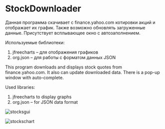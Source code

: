 # StockDownloader
Данная программа скачивает с finance.yahoo.com котировки акций и отображает их график. Также возможно обновлять загруженные данные. Присутствует всплывающее окно с автозаполнением. 

Используемые библиотеки:  
1) jfreecharts – для отображения графиков  
2) org.json – для работы с форматом данных JSON


This program downloads and displays stock quotes from finance.yahoo.com. It also can update downloaded data.
There is a pop-up window with auto-complete. 

Used libraries:  
1) jfreecharts to display graphs  
2) org.json – for JSON data format  

![stocksgui](https://cloud.githubusercontent.com/assets/13558216/10944297/fc3830ae-8331-11e5-92b5-d30793b6348c.JPG)

![stockschart](https://cloud.githubusercontent.com/assets/13558216/10944296/fc310f5e-8331-11e5-9f85-8675409ac883.JPG)
